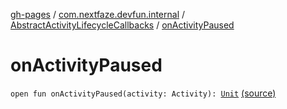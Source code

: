 [gh-pages](../../index.md) / [com.nextfaze.devfun.internal](../index.md) / [AbstractActivityLifecycleCallbacks](index.md) / [onActivityPaused](.)

# onActivityPaused

`open fun onActivityPaused(activity: Activity): `[`Unit`](https://kotlinlang.org/api/latest/jvm/stdlib/kotlin/-unit/index.html) [(source)](https://github.com/NextFaze/dev-fun/tree/master/devfun/src/main/java/com/nextfaze/devfun/internal/ActivityTracking.kt#L29)